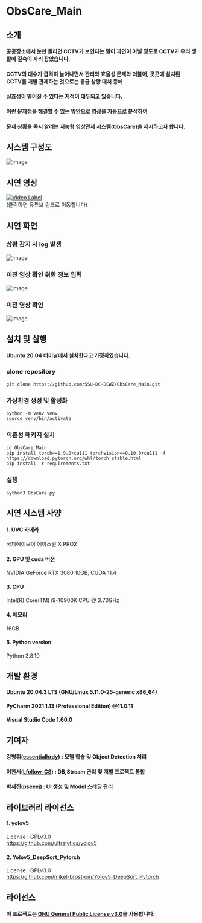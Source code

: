 # ObsCare_Main
## 소개
#### 공공장소에서 눈만 돌리면 CCTV가 보인다는 말이 과언이 아닐 정도로 CCTV가 우리 생활에 깊숙이 자리 잡았습니다.
#### CCTV의 대수가 급격히 늘어나면서 관리와 효율성 문제와 더불어, 곳곳에 설치된 CCTV를 개별 관제하는 것으로는 응급 상황 대처 등에
#### 실효성이 떨어질 수 있다는 지적이 대두되고 있습니다.
#### 이런 문제점을 해결할 수 있는 방안으로 영상을 자동으로 분석하여
#### 문제 상황을 즉시 알리는 지능형 영상관제 시스템(ObsCare)을 제시하고자 합니다.

## 시스템 구성도
![image](https://user-images.githubusercontent.com/49185035/132118172-4c61f4bd-609e-4407-8e78-bbd160e2339e.png)

## 시연 영상
[![Video Label](https://user-images.githubusercontent.com/60226988/137311524-d325a2f5-e579-4a9d-8470-173a1f4ba58d.jpg)](https://www.youtube.com/watch?v=wJdjtgeti40)  
(클릭하면 유튜브 링크로 이동합니다)  

## 시연 화면
### 상황 감지 시 log 발생
![image](https://user-images.githubusercontent.com/49185035/132118122-bc0d449c-721b-45e6-a11f-87774ec60777.png)
### 이전 영상 확인 위한 정보 입력
![image](https://user-images.githubusercontent.com/49185035/132118151-9dede290-e0f5-4424-85ee-82c1560c30f1.png)
### 이전 영상 확인
![image](https://user-images.githubusercontent.com/49185035/132118157-ec7585ef-f9e0-4b69-bbdf-65bbdb7dc850.png)

## 설치 및 실행
#### Ubuntu 20.04 터미널에서 설치한다고 가정하였습니다.
### clone repository
``` 
git clone https://github.com/SSU-DC-DCWZ/ObsCare_Main.git
```

### 가상환경 생성 및 활성화
```
python -m venv venv
source venv/bin/activate
```

### 의존성 패키지 설치
```
cd ObsCare_Main
pip install torch==1.9.0+cu111 torchvision==0.10.0+cu111 -f https://download.pytorch.org/whl/torch_stable.html
pip install -r requirements.txt
```

### 실행
``` 
python3 ObsCare.py
```

## 시연 시스템 사양
#### 1. UVC 카메라
국제에이브이 에이스원 X PRO2
#### 2. GPU 및 cuda 버전
NVIDIA GeForce RTX 3080 10GB, CUDA 11.4
#### 3. CPU
Intel(R) Core(TM) i9-10900K CPU @ 3.70GHz
#### 4. 메모리
16GB
#### 5. Python version
Python 3.8.10  

## 개발 환경
#### Ubuntu 20.04.3 LTS (GNU/Linux 5.11.0-25-generic x86_64)
#### PyCharm 2021.1.13 (Professional Edition) @11.0.11
#### Visual Studio Code 1.60.0

## 기여자
#### **강병휘**([essentialhrdy](https://github.com/essentialhrdy)) : 모델 학습 및 Object Detection 처리
#### **이찬서**([Lfollow-CS](https://github.com/Lfollow-CS)) : DB,Stream 관리 및 개별 프로젝트 통합
#### **박세진**([pseeej](https://github.com/pseeej)) : UI 생성 및 Model 스레딩 관리

## 라이브러리 라이선스
#### 1. yolov5
License : GPLv3.0  
https://github.com/ultralytics/yolov5
#### 2. Yolov5_DeepSort_Pytorch
License : GPLv3.0  
https://github.com/mikel-brostrom/Yolov5_DeepSort_Pytorch

## 라이선스
#### 이 프로젝트는 [GNU General Public License v3.0](https://github.com/SSU-DC-DCWZ/ObsCare_Main/blob/main/LICENSE)을 사용합니다.
